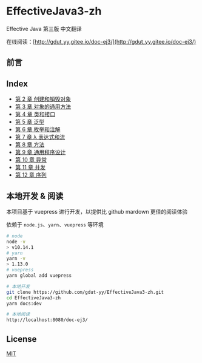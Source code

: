 # EffectiveJava3-zh

Effective Java 第三版 中文翻译

在线阅读：[http://gdut_yy.gitee.io/doc-ej3/](http://gdut_yy.gitee.io/doc-ej3/)

<!-- <img src="./docs/cover.png" width=40%> -->

## 前言

## Index

- [第 2 章 创建和销毁对象](docs/ch2.md)
- [第 3 章 对象的通用方法](docs/ch3.md)
- [第 4 章 类和接口](docs/ch4.md)
- [第 5 章 泛型](docs/ch5.md)
- [第 6 章 枚举和注解](docs/ch6.md)
- [第 7 章 λ 表达式和流](docs/ch7.md)
- [第 8 章 方法](docs/ch8.md)
- [第 9 章 通用程序设计](docs/ch9.md)
- [第 10 章 异常](docs/ch10.md)
- [第 11 章 并发](docs/ch11.md)
- [第 12 章 序列](docs/ch12.md)

## 本地开发 & 阅读

本项目基于 vuepress 进行开发，以提供比 github mardown 更佳的阅读体验

依赖于 `node.js`、`yarn`、`vuepress` 等环境

```sh
# node
node -v
> v10.14.1
# yarn
yarn -v
> 1.13.0
# vuepress
yarn global add vuepress

# 本地开发
git clone https://github.com/gdut-yy/EffectiveJava3-zh.git
cd EffectiveJava3-zh
yarn docs:dev

# 本地阅读
http://localhost:8080/doc-ej3/
```

## License

[MIT](https://github.com/gdut-yy/EffectiveJava3-zh/blob/master/LICENSE)
